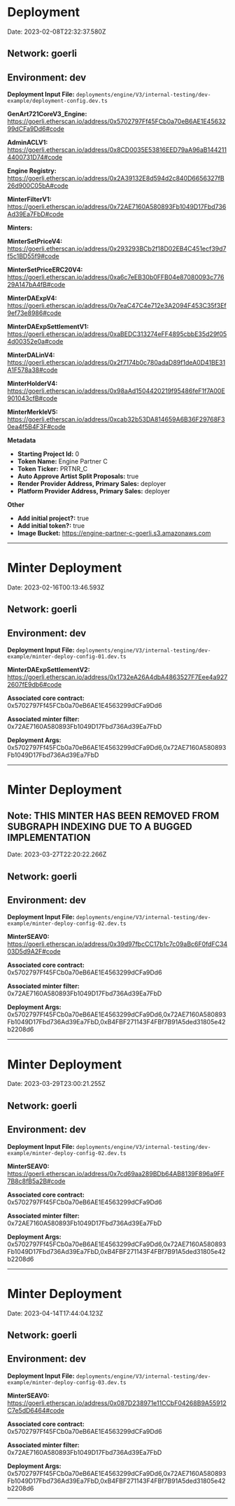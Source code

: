 # Deployment

Date: 2023-02-08T22:32:37.580Z

## **Network:** goerli

## **Environment:** dev

**Deployment Input File:** `deployments/engine/V3/internal-testing/dev-example/deployment-config.dev.ts`

**GenArt721CoreV3_Engine:** https://goerli.etherscan.io/address/0x5702797Ff45FCb0a70eB6AE1E4563299dCFa9Dd6#code

**AdminACLV1:** https://goerli.etherscan.io/address/0x8CD0035E53816EED79aA96aB1442114400731D74#code

**Engine Registry:** https://goerli.etherscan.io/address/0x2A39132E8d594d2c840D6656327fB26d900C05bA#code

**MinterFilterV1:** https://goerli.etherscan.io/address/0x72AE7160A580893Fb1049D17Fbd736Ad39Ea7FbD#code

**Minters:**

**MinterSetPriceV4:** https://goerli.etherscan.io/address/0x293293BCb2f18D02EB4C451ecf39d7f5c1BD55f9#code

**MinterSetPriceERC20V4:** https://goerli.etherscan.io/address/0xa6c7eEB30b0FFB04e87080093c77629A147bA4fB#code

**MinterDAExpV4:** https://goerli.etherscan.io/address/0x7eaC47C4e712e3A2094F453C35f3Ef9ef73e8986#code

**MinterDAExpSettlementV1:** https://goerli.etherscan.io/address/0xaBEDC313274eFF4895cbbE35d29f054d00352e0a#code

**MinterDALinV4:** https://goerli.etherscan.io/address/0x2f7174b0c780adaD89f1deA0D41BE31A1F578a38#code

**MinterHolderV4:** https://goerli.etherscan.io/address/0x98aAd1504420219f95486feF1f7A00E901043cfB#code

**MinterMerkleV5:** https://goerli.etherscan.io/address/0xcab32b53DA814659A6B36F29768F30ea4f5B4F3F#code

**Metadata**

- **Starting Project Id:** 0
- **Token Name:** Engine Partner C
- **Token Ticker:** PRTNR_C
- **Auto Approve Artist Split Proposals:** true
- **Render Provider Address, Primary Sales:** deployer
- **Platform Provider Address, Primary Sales:** deployer

**Other**

- **Add initial project?:** true
- **Add initial token?:** true
- **Image Bucket:** https://engine-partner-c-goerli.s3.amazonaws.com

---

# Minter Deployment

Date: 2023-02-16T00:13:46.593Z

## **Network:** goerli

## **Environment:** dev

**Deployment Input File:** `deployments/engine/V3/internal-testing/dev-example/minter-deploy-config-01.dev.ts`

**MinterDAExpSettlementV2:** https://goerli.etherscan.io/address/0x1732eA26A4dbA4863527F7Eee4a9272607fE9db6#code

**Associated core contract:** 0x5702797Ff45FCb0a70eB6AE1E4563299dCFa9Dd6

**Associated minter filter:** 0x72AE7160A580893Fb1049D17Fbd736Ad39Ea7FbD

**Deployment Args:** 0x5702797Ff45FCb0a70eB6AE1E4563299dCFa9Dd6,0x72AE7160A580893Fb1049D17Fbd736Ad39Ea7FbD

---

# Minter Deployment

## Note: THIS MINTER HAS BEEN REMOVED FROM SUBGRAPH INDEXING DUE TO A BUGGED IMPLEMENTATION

Date: 2023-03-27T22:20:22.266Z

## **Network:** goerli

## **Environment:** dev

**Deployment Input File:** `deployments/engine/V3/internal-testing/dev-example/minter-deploy-config-02.dev.ts`

**MinterSEAV0:** https://goerli.etherscan.io/address/0x39d97fbcCC17b1c7c09aBc6F0fdFC3403D5d9A2F#code

**Associated core contract:** 0x5702797Ff45FCb0a70eB6AE1E4563299dCFa9Dd6

**Associated minter filter:** 0x72AE7160A580893Fb1049D17Fbd736Ad39Ea7FbD

**Deployment Args:** 0x5702797Ff45FCb0a70eB6AE1E4563299dCFa9Dd6,0x72AE7160A580893Fb1049D17Fbd736Ad39Ea7FbD,0xB4FBF271143F4FBf7B91A5ded31805e42b2208d6

---

# Minter Deployment

Date: 2023-03-29T23:00:21.255Z

## **Network:** goerli

## **Environment:** dev

**Deployment Input File:** `deployments/engine/V3/internal-testing/dev-example/minter-deploy-config-02.dev.ts`

**MinterSEAV0:** https://goerli.etherscan.io/address/0x7cd69aa289BDb64AB8139F896a9FF7B8c8fB5a2B#code

**Associated core contract:** 0x5702797Ff45FCb0a70eB6AE1E4563299dCFa9Dd6

**Associated minter filter:** 0x72AE7160A580893Fb1049D17Fbd736Ad39Ea7FbD

**Deployment Args:** 0x5702797Ff45FCb0a70eB6AE1E4563299dCFa9Dd6,0x72AE7160A580893Fb1049D17Fbd736Ad39Ea7FbD,0xB4FBF271143F4FBf7B91A5ded31805e42b2208d6

---


# Minter Deployment

Date: 2023-04-14T17:44:04.123Z

## **Network:** goerli

## **Environment:** dev

**Deployment Input File:** `deployments/engine/V3/internal-testing/dev-example/minter-deploy-config-03.dev.ts`

**MinterSEAV0:** https://goerli.etherscan.io/address/0x087D238971e11CCbF04268B9A55912C7e5dD6464#code

**Associated core contract:** 0x5702797Ff45FCb0a70eB6AE1E4563299dCFa9Dd6

**Associated minter filter:** 0x72AE7160A580893Fb1049D17Fbd736Ad39Ea7FbD

**Deployment Args:** 0x5702797Ff45FCb0a70eB6AE1E4563299dCFa9Dd6,0x72AE7160A580893Fb1049D17Fbd736Ad39Ea7FbD,0xB4FBF271143F4FBf7B91A5ded31805e42b2208d6

---

